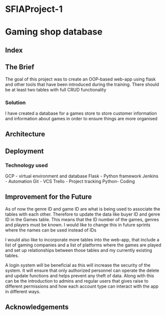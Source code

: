 # SFIAProject-1

# Gaming shop database

## Index

## The Brief

The goal of this project was to create an OOP-based web-app using flask and other tools that have been introduced during the training. There should be at least two tables with full CRUD functionality

### Solution

I have created a database for a games store to store customer information and information about games in order to ensure things are more organised

## Architecture

## Deployment

### Technology used

GCP - virtual environment and database
Flask - Python framework
Jenkins - Automation
Git - VCS
Trello - Project tracking
Python- Coding

## Improvement for the Future

As of now the genre ID and game ID are what is being used to associate the tables with each other. Therefore to update the data like buyer ID and genre ID in the Games table. This means that the ID number of the games, genres and players must be known. I would like to change this in future sprints where the names can be used instead of IDs

I would also like to incorporate more tables into the web-app, that include a list of gaming companies and a list of platforms where the games are played and set up relationships between those tables and my currently existing tables.

A login system will be beneficial as this will increase the security of the system. It will ensure that only authorized personnel can operate the delete and update functions and helps prevent any theft of data. Along with this can be the introduction to admins and regular users that gives raise to different permissions and how each account type can interact with the app in different ways.

## Acknowledgements
